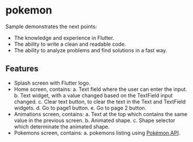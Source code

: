 # pokemon

Sample demonstrates the next points:
- The knowledge and experience in Flutter.
- The ability to write a clean and readable code.
- The ability to analyze problems and find solutions in a fast way.


## Features

- Splash screen with Flutter logo.
- Home screen, contains:
  a. Text field where the user can enter the input.
  b. Text widget, with a value changed based on the TextField input changed.
  c. Clear text button, to clear the text in the Text and TextField widgets.
  d. Go to page1 button.
  e. Go to page 2 button.
- Animations screen, contains:
  a. Text at the top which contains the same value in the previous screen.
  b. Animated shape.
  c. Shape selector which determinate the animated shape.
- Pokemons screen, contains:
  a. pokemons listing using [Pokémon API](https://pokeapi.co).

